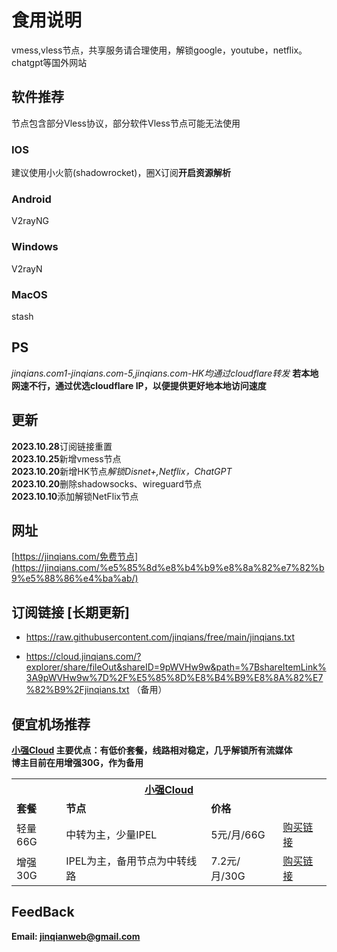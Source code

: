 # 食用说明
vmess,vless节点，共享服务请合理使用，解锁google，youtube，netflix。chatgpt等国外网站
## 软件推荐
节点包含部分Vless协议，部分软件Vless节点可能无法使用
### IOS
建议使用小火箭(shadowrocket)，圈X订阅**开启资源解析**
### Android
V2rayNG
### Windows
V2rayN
### MacOS
stash
## PS
*jinqians.com1-jinqians.com-5,jinqians.com-HK均通过cloudflare转发*
**若本地网速不行，通过优选cloudflare IP，以便提供更好地本地访问速度**

## 更新
**2023.10.28**订阅链接重置<br>
**2023.10.25**新增vmess节点<br>
**2023.10.20**新增HK节点*解锁Disnet+,Netflix，ChatGPT* <br>
**2023.10.20**删除shadowsocks、wireguard节点<br>
**2023.10.10**添加解锁NetFlix节点

## 网址
[https://jinqians.com/免费节点](https://jinqians.com/%e5%85%8d%e8%b4%b9%e8%8a%82%e7%82%b9%e5%88%86%e4%ba%ab/)

## 订阅链接 [长期更新]
+ https://raw.githubusercontent.com/jinqians/free/main/jinqians.txt

+ https://cloud.jinqians.com/?explorer/share/fileOut&shareID=9pWVHw9w&path=%7BshareItemLink%3A9pWVHw9w%7D%2F%E5%85%8D%E8%B4%B9%E8%8A%82%E7%82%B9%2Fjinqians.txt
（备用）

## 便宜机场推荐
<b><a href="https://xqcloud.net/#/register?code=Xwa7Mopy" target="_blank">小强Cloud</a><b>
主要优点：有低价套餐，线路相对稳定，几乎解锁所有流媒体<br>
博主目前在用增强30G，作为备用
<table>
    <tr>
        <th colspan="4"><a href="https://xqcloud.net/#/register?code=Xwa7Mopy" target="_blank">小强Cloud</a></th>
        <tr><td><strong>套餐</strong></td> <td><strong>节点</strong></td> <td><strong>价格</strong></td><td><strong></strong></td>
        <tr><td>轻量66G</td> <td>中转为主，少量IPEL</td><td>5元/月/66G</td><td><a href="https://xqcloud.net/#/register?code=Xwa7Mopy" target="_blank">购买链接</td>
        <tr><td>增强30G</td> <td> IPEL为主，备用节点为中转线路</td><td> 7.2元/月/30G</td><td><a href="https://xqcloud.net/#/register?code=Xwa7Mopy" target="_blank">购买链接</td>
    </tr>
</table>

## FeedBack
Email: jinqianweb@gmail.com
